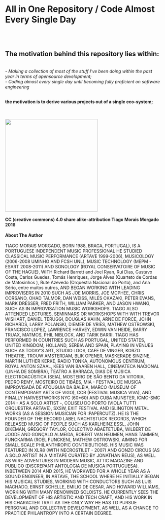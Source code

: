<h1> All in One Repository / Code Almost Every Single Day</h1><br/><br/>
<p><h2>The motivation behind this repository lies within:</h2><br/>
<i> - Making a collection of most of the stuff I've been doing within the past year in terms of opensource development;</i><br/>
<i> - Coding almost every single day until becoming fully proficient on software engineering </i><br/><br/></p>
<p><b>the motivation is to derive various projects out of a single eco-system;</b></p>

<br/><br/>
<img src="https://thumbnailer.mixcloud.com/unsafe/300x300/profile/4/4/d/9/4b1d-1164-495a-84dc-477c29838ec5" height = "300" width = "300">
<br/><br/>
<b>CC (creative commons) 4.0 share alike-attribution Tiago Morais Morgado 2016</b>
<br/><br/>
<b>About The Author</b>
<br/><br/>
TIAGO MORAIS MORGADO, BORN 1988, BRAGA, PORTUGAL), IS A PORTUGUESE INDEPENDENT MUSIC PROFESSIONAL HE STUDIED CLASSICAL MUSIC PERFORMANCE (ARTAVE 1999-2006), MUSICOLOGY (2006-2008 UMINHO AND FCSH UNL), MUSIC TECHNOLOGY (MEPM - ESART 2008-2011) AND SONOLOGY (ROYAL CONSERVATOIRE OF MUSIC OF THE HAGUE), WITH Richard Barrett and Joel Ryan, Rui Dias, Gustavo Costa, Carlos Guedes, Tomás Henriques, Jorge Alves (Quarteto de Cordas de Matosinhos ), Rute Azevedo (Orquestra Nacional do Porto), and Ana Sério, entre muitos outros, AND BEGAN WORKING WITH LEADING IMPROVISERS IN 2010 SUCH AS JOE MORRIS, JOE MCPHEE, CHRIS CORSANO, OHAD TALMOR, DAN WEISS, MILES OKAZAKI, PETER EVANS, MARK DRESSER, FRED FRITH, WILLIAM PARKER, AND JASON HWANG, SUCH AS IN IMPROVISATION MUSIC WORKSHOPS. TIAGO ALSO ATTENDED LECTURES, SEMINNARS OR WORKSHOPS WITH WITH TREVOR WISHART, DANIEL TERUGGI, DOUGLAS KAHN, ARNE DE FORCE, JOHN RICHARDS, LARRY POLANSKI, DIEMER DE VRIES, MATHEW OSTROWSKI, FRANCISCO LOPEZ, LAWRENCE HARVEY, EDWIN VAN HEIDE, BARRY TRUAX, MATMOS, PHIL NIBLOCK, AND TARIK BARRI. TIAGO HAS PERFORMED IN COUNTRIES SUCH AS PORTUGAL, UNITED STATES, UNITED KINGDOM, HOLLAND, SERBIA AND SPAIN, PLAYING IN VENUES SUCH AS TODAY’S ART, STUDIO LOOS, CAFE DE VINGER, KORZO THEATRE, TROUW AMSTERDAM, BLIK OPENER, MASKERADE SINZINE, MARTIN LUTHER KERKE, RADIO TONKA, AUTONOMOUS CENTRUM, ROYAL ANTON SZAAL, KEES VAN BAAREN HALL, CINEMATECA NACIONAL (LINHA DE SOMBRA), TEATRO A BARRACA, DIAS DE MÚSICA ELECTROACÚSTICA (SEIA), MOSTEIRO DE SÃO BENTO DA VITORIA, PEDRO REMY, MOSTEIRO DE TIBÃES, MIA - FESTIVAL DE MUSICA IMPROVISADA DE ATOUGUIA DA BALEIA, MARCO (MUSEUM OF CONTEMPORARY ARTS OF VIGO), CCB (FESTIVAL MUSICA VIVA), AND FINALLY HARVESTWORKS NYC (60*60) AND CUBA MUNSTER, ICMC-SMC 2014 - AS A SOLO ARTIST -, COLISEU DO PORTO (VIOLA TUTTI ORQUESTRA ARTAVE), SXSW, EXIT FESTIVAL AND ISLINGTON METAL WORKS (AS A SESSION MUSICIAN FOR :PAPERCUTZ). HE IS THE FOUNDER OF THE RECORD LABEL NACHTSTUCK RECORDS, WHICH RELEASED MUSIC OF PEOPLE SUCH AS KARLHEINZ ESSL, JOHN DIKEMAN, GREGORY TAYLOR, COLECTIVO ABAETETUBA, WILBERT DE JOODE AND GONÇALO ALMEIDA, ROBERT VAN HEUMEN, HANS TAMMEN, FUNCKARMA (ROEL FUNCKEN), MATHEW OSTROWSKI, AIMING FOR SMALL SCALE PHILANTHROPIC CONTRIBUTIONS. HIS MUSIC WAS FEATURED IN XLR8 (WITH NECROSTILET - 2007) AND GONZO CIRCUS (AS A SOLO ARTIST IN A MIXTAPE CURATED BY JONATHAN REUS), AS WELL AS WIRE ADVENTURES IN MODERN MUSIC, ATTIC MAGAZINE AND PUBLICO (DiSCREPANT ANTOLOGIA DE MUSICA PORTUGUESA). INBETWEEN 2014 AND 2015, HE WORKWED FOR A WHOLE YEAR AS A SOUND ENGINEER, IN ARTAVE, THE SCHOOL WHERE HE INITIALLY BEGAN HIS MUSICAL STUDIES, WORKING WITH CONDUCTORS SUCH AS LUIS MACHADO, ERNST SCHELLE, EMILIO DE CESAR, AND HOWARD WILLIAMS, WORKING WITH MANY RENOWNED SOLOISTS. HE CURRENTLY SEES THE DEVELOPMENT OF HIS ARTISTIC AND TECH CRAFT, AND HIS WORK IN HIS CHARACTER TRAIT AS THE ONLY WAY HE HAS TO PURSUE PERSONAL AND COLLECTIVE DEVELOPMENT, AS WELL AS A CHANCE TO PRACTICE PHILANTROPY INTO A CERTAIN DEGREE.
<br/><br/>
